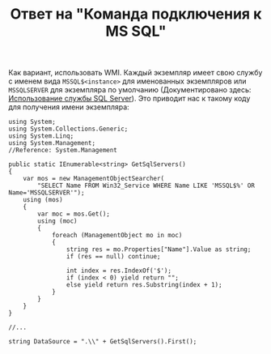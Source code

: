 ﻿---
title: "Ответ на \"Команда подключения к MS SQL\""
se.owner.user_id: 240512
se.owner.display_name: "MSDN.WhiteKnight"
se.owner.link: "https://ru.stackoverflow.com/users/240512/msdn-whiteknight"
se.answer_id: 964542
se.question_id: 964230
se.post_type: answer
se.score: 2
se.is_accepted: True
---
<p>Как вариант, использовать WMI. Каждый экземпляр имеет свою службу с именем вида <code>MSSQL$&lt;instance&gt;</code> для именованных экземпляров или <code>MSSQLSERVER</code> для экземпляра по умолчанию (Документировано здесь: <a href="https://docs.microsoft.com/ru-ru/sql/database-engine/configure-windows/manage-the-database-engine-services?view=sql-server-2017#using-the-sql-server-service" rel="nofollow noreferrer">Использование службы SQL Server</a>). Это приводит нас к такому коду для получения имени экземпляра:</p>

<pre><code>using System;
using System.Collections.Generic;
using System.Linq;
using System.Management;
//Reference: System.Management

public static IEnumerable&lt;string&gt; GetSqlServers()
{
    var mos = new ManagementObjectSearcher(
        "SELECT Name FROM Win32_Service WHERE Name LIKE 'MSSQL$%' OR Name='MSSQLSERVER'");
    using (mos)
    {
        var moc = mos.Get();
        using (moc)
        {
            foreach (ManagementObject mo in moc)
            {
                string res = mo.Properties["Name"].Value as string;
                if (res == null) continue;

                int index = res.IndexOf('$');
                if (index &lt; 0) yield return "";
                else yield return res.Substring(index + 1);
            }
        }
    }
}

//...

string DataSource = ".\\" + GetSqlServers().First();
</code></pre>

